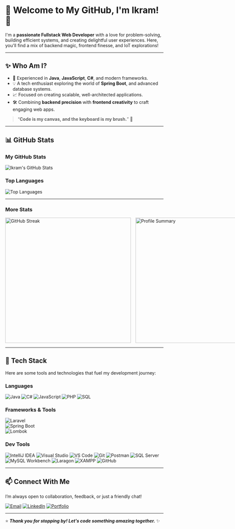 # 👋 Welcome to My GitHub, I'm **Ikram**! 🚀

I'm a **passionate Fullstack Web Developer** with a love for problem-solving, building efficient systems, and creating delightful user experiences. Here, you'll find a mix of backend magic, frontend finesse, and IoT explorations!

---

## ✨ **Who Am I?**
- 🔧 Experienced in **Java**, **JavaScript**, **C#**, and modern frameworks.
- 💡 A tech enthusiast exploring the world of **Spring Boot**, and advanced database systems.
- 📈 Focused on creating scalable, well-architected applications.
- 🛠️ Combining **backend precision** with **frontend creativity** to craft engaging web apps.

> “**Code is my canvas, and the keyboard is my brush.**” 🎨

---

## 📊 **GitHub Stats**

### **My GitHub Stats**
![Ikram's GitHub Stats](https://github-readme-stats.vercel.app/api?username=IkrmMrbsy&show_icons=true&theme=tokyonight&count_private=true&hide_title=true)

### **Top Languages**
![Top Languages](https://github-readme-stats.vercel.app/api/top-langs/?username=IkrmMrbsy&layout=compact&theme=tokyonight&hide_title=true)

---

### **More Stats**  
<div style="display: flex; gap: 15px;">
  <img src="https://github-readme-streak-stats.herokuapp.com/?user=IkrmMrbsy&theme=tokyonight" alt="GitHub Streak" width="400"/>
  <img src="https://github-profile-summary-cards.vercel.app/api/cards/profile-details?username=IkrmMrbsy&theme=tokyonight" alt="Profile Summary" width="400"/>
</div>

---

## 🚀 **Tech Stack**
Here are some tools and technologies that fuel my development journey:  

### **Languages**  
![Java](https://img.shields.io/badge/-Java-007396?style=for-the-badge&logo=java&logoColor=white)
![C#](https://img.shields.io/badge/-C%23-239120?style=for-the-badge&logo=c-sharp&logoColor=white)
![JavaScript](https://img.shields.io/badge/-JavaScript-F7DF1E?style=for-the-badge&logo=javascript&logoColor=black)
![PHP](https://img.shields.io/badge/-PHP-777BB4?style=for-the-badge&logo=php&logoColor=white)
![SQL](https://img.shields.io/badge/-SQL-4479A1?style=for-the-badge&logo=MySQL&logoColor=white)

### **Frameworks & Tools**  
![Laravel](https://img.shields.io/badge/-Laravel-FF2D20?style=for-the-badge&logo=laravel&logoColor=white)  
![Spring Boot](https://img.shields.io/badge/-Spring%20Boot-6DB33F?style=for-the-badge&logo=spring-boot&logoColor=white)  
![Lombok](https://img.shields.io/badge/-Lombok-2C2255?style=for-the-badge&logoColor=white)

### **Dev Tools**
![IntelliJ IDEA](https://img.shields.io/badge/-IntelliJ%20IDEA-000000?style=for-the-badge&logo=intellij-idea&logoColor=white)
![Visual Studio](https://img.shields.io/badge/-Visual%20Studio-5C2D91?style=for-the-badge&logo=visual-studio&logoColor=white)
![VS Code](https://img.shields.io/badge/-VS%20Code-007ACC?style=for-the-badge&logo=visual-studio-code&logoColor=white)
![Git](https://img.shields.io/badge/-Git-F05032?style=for-the-badge&logo=git&logoColor=white)
![Postman](https://img.shields.io/badge/-Postman-FF6C37?style=for-the-badge&logo=postman&logoColor=white)
![SQL Server](https://img.shields.io/badge/-SQL%20Server-CC2927?style=for-the-badge&logo=microsoft-sql-server&logoColor=white)
![MySQL Workbench](https://img.shields.io/badge/-MySQL%20Workbench-4479A1?style=for-the-badge&logo=mysql&logoColor=white)
![Laragon](https://img.shields.io/badge/-Laragon-1F1F1F?style=for-the-badge&logo=laragon&logoColor=white)
![XAMPP](https://img.shields.io/badge/-XAMPP-FB7A24?style=for-the-badge&logo=xampp&logoColor=white)
![GitHub](https://img.shields.io/badge/-GitHub-181717?style=for-the-badge&logo=github&logoColor=white)

---

## 📫 **Connect With Me**
I’m always open to collaboration, feedback, or just a friendly chat!  

[![Email](https://img.shields.io/badge/Email-D14836?style=for-the-badge&logo=gmail&logoColor=white)](mailto:ikrammarbasy17@gmail.com)
[![LinkedIn](https://img.shields.io/badge/LinkedIn-0077B5?style=for-the-badge&logo=linkedin&logoColor=white)]([https://www.linkedin.com/in/ikram-marbasy-9391b129a/])
[![Portfolio](https://img.shields.io/badge/Portfolio-000000?style=for-the-badge&logo=firefox&logoColor=white)]([https://ikrmmrbsy.github.io/MyPortofolio/])

---

⭐️ **_Thank you for stopping by! Let's code something amazing together._** ✨
